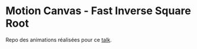 # Motion Canvas - Fast Inverse Square Root

Repo des animations réalisées pour ce [talk](https://github.com/Firnael/fast-inverse-sqrt-talk).